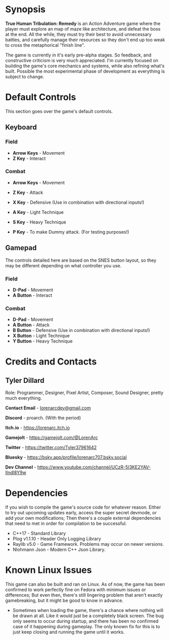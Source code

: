 # Synopsis
**True Human Tribulation: Remedy** is an Action Adventure game where the
player must explore an map of maze like architecture, and defeat the boss
at the end. All the while, they must try their best to avoid unnecessary 
battles, and carefully manage their resources so they don't end up too 
weak to cross the metaphorical "finish line".

The game is currently in it's early pre-alpha stages. So feedback, and 
constructive criticism is very much appreciated. I'm currently focused on
building the game's core mechanics and systems, while also refining what's
built. Possible the most experimental phase of development as everything
is subject to change.

# Default Controls
This section goes over the game's default controls.

## Keyboard

### Field
* **Arrow Keys** - Movement
* **Z Key** - Interact

### Combat 
* **Arrow Keys** - Movement
* **Z Key** - Attack
* **X Key** - Defensive (Use in combination with directional inputs!)
* **A Key** - Light Technique
* **S Key** - Heavy Technique

* **P Key** - To make Dummy attack. (For testing purposes!)

## Gamepad
The controls detailed here are based on the SNES button layout, so they
may be different depending on what controller you use.

### Field
* **D-Pad** - Movement
* **A Button** - Interact

### Combat 
* **D-Pad** - Movement
* **A Button** - Attack
* **B Button** - Defensive (Use in combination with directional inputs!)
* **X Button** - Light Technique
* **Y Button** - Heavy Technique


# Credits and Contacts

## Tyler Dillard
Role: Programmer, Designer, Pixel Artist, Composer, Sound Designer, pretty
much everything.

**Contact Email** - lorenarcdev@gmail.com

**Discord** - proarch. (With the period)

**Itch.io** - https://lorenarc.itch.io

**Gamejolt** - https://gamejolt.com/@LorenArc

**Twitter** - https://twitter.com/Tyler37961642

**Bluesky** - https://bsky.app/profile/lorenarc707.bsky.social

**Dev Channel** - https://www.youtube.com/channel/UCzR-5I3KE2YAV-Ilndl8Y9w


# Dependencies
If you wish to compile the game's source code for whatever reason. Either 
to try out upcoming updates early, access the super secret devmode, or 
add your own modifications; Then there's a couple external dependencies 
that need to met in order for compilation to be successful.

* C++17 - Standard Library
* Plog v1.1.10 - Header Only Logging Library
* Raylib v5.0 - Game Framework. Problems may occur on newer versions.
* Nlohmann Json - Modern C++ Json Library.

# Known Linux Issues
This game can also be built and ran on Linux. As of now, the game has been
confirmed to work perfectly fine on Fedora with minimum issues or 
differences; But even then, there's still lingering problem that aren't 
exactly gamebreaking, but it might be good to know in advance.

* Sometimes when loading the game, there's a chance where nothing will be
drawn at all. Like it would just be a completely black screen. The bug 
only seems to occur during startup, and there has been no confirmed case
of it happening during gameplay. The only known fix for this is to just
keep closing and running the game until it works.
